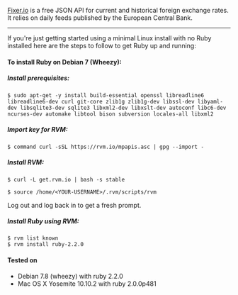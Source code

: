 
[Fixer.io](http://fixer.io) is a free JSON API for current and historical foreign exchange rates. It relies on daily feeds published by the European Central Bank.

- - -

If you're just getting started using a minimal Linux install with no Ruby installed here are the steps to follow to get Ruby up and running:

#### To install Ruby on Debian 7 (Wheezy):

##### Install prerequisites:

``` shell
$ sudo apt-get -y install build-essential openssl libreadline6 libreadline6-dev curl git-core zlib1g zlib1g-dev libssl-dev libyaml-dev libsqlite3-dev sqlite3 libxml2-dev libxslt-dev autoconf libc6-dev ncurses-dev automake libtool bison subversion locales-all libxml2
```
##### Import key for RVM:

``` shell
$ command curl -sSL https://rvm.io/mpapis.asc | gpg --import -
```

##### Install RVM:

``` shell
$ curl -L get.rvm.io | bash -s stable
```

``` shell
$ source /home/<YOUR-USERNAME>/.rvm/scripts/rvm
```

Log out and log back in to get a fresh prompt.

##### Install Ruby using RVM:

``` shell
$ rvm list known
$ rvm install ruby-2.2.0
```
#### Tested on

* Debian 7.8 (wheezy) with ruby 2.2.0
* Mac OS X Yosemite 10.10.2 with ruby 2.0.0p481